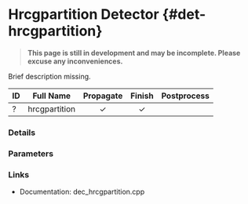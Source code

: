 # Hrcgpartition Detector {#det-hrcgpartition}
> **This page is still in development and may be incomplete. Please excuse any inconveniences.**

Brief description missing.

| ID |          Full Name          | Propagate | Finish | Postprocess |
|----|-----------------------------|:---------:|:------:|:-----------:|
| ?  | hrcgpartition               | ✓ | ✓ |   |


### Details

### Parameters

### Links
 * Documentation: dec_hrcgpartition.cpp

